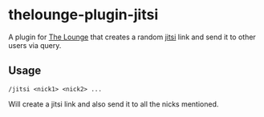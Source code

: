 # thelounge-plugin-jitsi

A plugin for [The Lounge](https://thelounge.chat/) that creates a random [jitsi](http://meet.jit.si/) link and send it to other users via query. 



## Usage

```
/jitsi <nick1> <nick2> ... 
```

Will create a jitsi link and also send it to all the nicks mentioned. 


